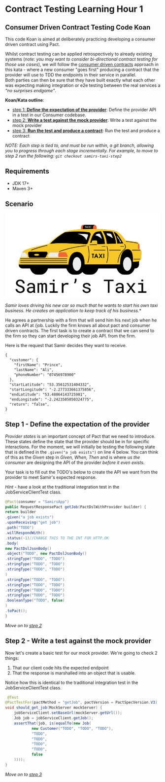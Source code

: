# Contract Testing Learning Hour 1

## Consumer Driven Contract Testing Code Koan

This code Koan is aimed at deliberately practicing developing a consumer driven contract using Pact.

Whilst contract testing can be applied retrospectively to already existing systems 
(*note: you may want to consider bi-directional contract testing for those use cases*), we will follow the 
[consumer driven contracts](https://martinfowler.com/articles/consumerDrivenContracts.html) approach in this kata - where a new consumer "goes first" producing 
a contract that the provider will use to TDD the endpoints in their service in parallel.  
Both parties can then be sure that they have built exactly what each other was expecting 
making integration or e2e testing between the real services a *"no surprises endgame"*.


**Koan/Kata outline**:

- [step 1: **Define the expectation of the provider**](https://github.com/jjwils/cdc-lh1-kata/tree/samirs-taxi-step1#step-1---define-the-expectation-of-the-provider): Define the provider API in a test in our Consumer codebase.
- [step 2: **Write a test against the mock provider**](https://github.com/jjwils/cdc-lh1-kata/tree/samirs-taxi-step2#step-2---write-a-test-against-the-mock-providers): Write a test against the mock provider
- [step 3: **Run the test and produce a contract**](https://github.com/jjwils/cdc-lh1-kata/tree/samirs-taxi-step-3#step-3---run-the-test-and-produce-a-contract): Run the test and produce a contract


_NOTE: Each step is tied to, and must be run within, a git branch, allowing you to progress through each stage incrementally. For example, to move to step 2 run the following: `git checkout samirs-taxi-step2`_

## Requirements

- JDK 17+
- Maven 3+

## Scenario

![](MarkDownImages/taxiImg.png)

*Samir loves driving his new car so much that he wants to start his own taxi business. He creates an application to keep track of his business.**

He agrees a partnership with a firm that will send him his next job when he calls an API at /job.  Luckily the firm knows all about pact and consumer driven contracts.
The first task is to create a contract that we can send to the firm so they can start developing their job API.
from the firm.

Here is the request that Samir decides they want to receive.
``` 
{
  "customer": {
    "firstName": "Prince",
    "lastName": "Ali",
    "phoneNumber": "07456978900"
  },
  "startLatitude": "53.35612531404332",
  "startLongitude": "-2.277333661375856",
  "endLatitude": "53.48064143725981",
  "endLongitude": "-2.2423585050324775",
  "return": "false",
}
```
## Step 1 - Define the expectation of the provider

*Provider states* is an important concept of Pact that we need to introduce. These states define the state that the provider should be in for specific interactions. For the moment, we will initially be testing the following state that 
is defined in the ```.given("a job exists")``` on line 4 below.
You can think of this as the *Given* step in *Given, When, Then* and is where *us the consumer* are designing the API of the provider *before it even exists*.

Your task is to fill out the TODO's below to create the API we want from the provider to meet Samir's expected response.

*Hint* - have a look at the traditional integration test in the JobServiceClientTest class.


```java
@Pact(consumer = "SamirsApp")
public RequestResponsePact getJob(PactDslWithProvider builder) {
return builder
.given("a job exists")
.uponReceiving("get job")
.path("TODO")
.willRespondWith()
.status(-1)//CHANGE THIS TO THE INT FOR HTTP.OK
.body(
new PactDslJsonBody()
.object("TODO", new PactDslJsonBody()
.stringType("TODO", "TODO")
.stringType("TODO", "TODO")
.stringType("TODO", "TODO")
)
.stringType("TODO", "TODO")
.stringType("TODO", "TODO")
.stringType("TODO", "TODO")
.stringType("TODO", "TODO")
.booleanType("TODO", false)
)
.toPact();
}
```

*Move on to [step 2](https://github.com/jjwils/cdc-lh1-kata/tree/samirs-taxi-step2#step-2---write-a-test-against-the-mock-providers)*

## Step 2 - Write a test against the mock provider

Now let's create a basic test for our mock provider. We're going to check 2 things:

1. That our client code hits the expected endpoint
1. That the response is marshalled into an object that is usable.

Notice how this is identical to the traditional integration test in the JobServiceClientTest class.


```java
 @Test
@PactTestFor(pactMethod = "getJob", pactVersion = PactSpecVersion.V3)
void should_get_job(MockServer mockServer) {
    jobServiceClient.setBaseUrl(mockServer.getUrl());
    Job job = jobServiceClient.getJob();
    assertThat(job, is(equalTo(new Job(
            new Customer("TODO", "TODO", "TODO"),
            "TODO",
            "TODO",
            "TODO",
            "TODO",
            false
    ))));
}
```


*Move on to [step 3](https://github.com/jjwils/cdc-lh1-kata/tree/samirs-taxi-step-3#step-3---run-the-test-and-produce-a-contract)*


